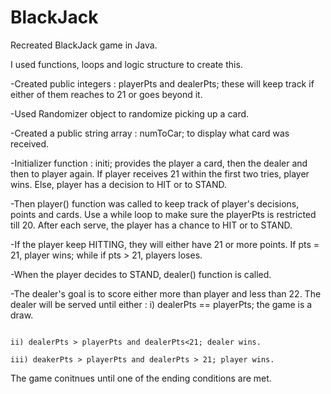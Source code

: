 # BlackJack
Recreated BlackJack game in Java.

I used functions, loops and logic structure to create this.

-Created public integers : playerPts and dealerPts; these will keep track if either of them reaches to 21 or goes beyond it.

-Used Randomizer object to randomize picking up a card.

-Created a public string array : numToCar; to display what card was received.

-Initializer function : initi; provides the player a card, then the dealer and then to player again. If player receives 21 within the first two tries, player wins. Else, player has a decision to HIT or to STAND.

-Then player() function was called to keep track of player's decisions, points and cards. Use a while loop to make sure the playerPts is restricted till 20. After each serve, the player has a chance to HIT or to STAND. 

-If the player keep HITTING, they will either have 21 or more points. If pts = 21, player wins; while if pts > 21, players loses.

-When the player decides to STAND, dealer() function is called.

-The dealer's goal is to score either more than player and less than 22. The dealer will be served until either : i) dealerPts == playerPts; the game is a draw.

                                                                                             ii) dealerPts > playerPts and dealerPts<21; dealer wins.
                                                                                            iii) deakerPts > playerPts and dealerPts > 21; player wins.
                                                                                                                  
The game conitnues until one of the ending conditions are met.                                                                                                                  
